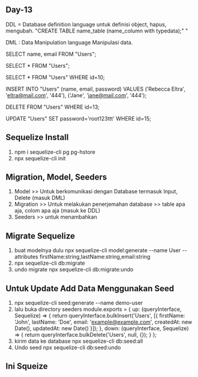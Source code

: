 ## Day-13

DDL = Database definition language
untuk definisi object, hapus, mengubah.
"CREATE TABLE name_table (name_column with typedata);"
"

DML : Data Manipulation language
Manipulasi data.


SELECT name, email
	FROM "Users";
	
SELECT * FROM "Users";

SELECT * FROM "Users" WHERE id=10;
	
INSERT INTO "Users" (name, email, password) 
	VALUES 
	('Rebecca Eltra', 'eltra@mail.com', '444'),
	('Jane', 'jane@mail.com', '444');
	
DELETE FROM "Users" WHERE id=13;

UPDATE "Users"
	SET password='root123ttt'
	WHERE id=15;


## Sequelize Install
1. npm i sequelize-cli pg pg-hstore
2. npx sequelize-cli init

## Migration, Model, Seeders
1. Model >> Untuk berkomunikasi dengan Database termasuk Input, Delete (masuk DML)
2. Migration >> Untuk melakukan penerjemahan database >> table apa aja, colom apa aja (masuk ke DDL)
3. Seeders >> untuk menambahkan 

## Migrate Sequelize
1. buat modelnya dulu
npx sequelize-cli model:generate --name User --attributes firstName:string,lastName:string,email:string
2. npx sequelize-cli db:migrate
3. undo migrate
npx sequelize-cli db:migrate:undo

## Untuk Update Add Data Menggunakan Seed
1. npx sequelize-cli seed:generate --name demo-user
2. lalu buka directory seeders
module.exports = {
  up: (queryInterface, Sequelize) => {
    return queryInterface.bulkInsert('Users', [{
      firstName: 'John',
      lastName: 'Doe',
      email: 'example@example.com',
      createdAt: new Date(),
      updatedAt: new Date()
    }]);
  },
  down: (queryInterface, Sequelize) => {
    return queryInterface.bulkDelete('Users', null, {});
  }
};
3. kirim data ke database 
npx sequelize-cli db:seed:all
4. Undo seed
npx sequelize-cli db:seed:undo


## Ini Squeize
